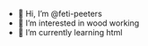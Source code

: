 - 👋 Hi, I’m @feti-peeters
- 👀 I’m interested in wood working
- 🌱 I’m currently learning html

<!---
feti-peeters/feti-peeters is a ✨ special ✨ repository because its `README.md` (this file) appears on your GitHub profile.
You can click the Preview link to take a look at your changes.
--->
